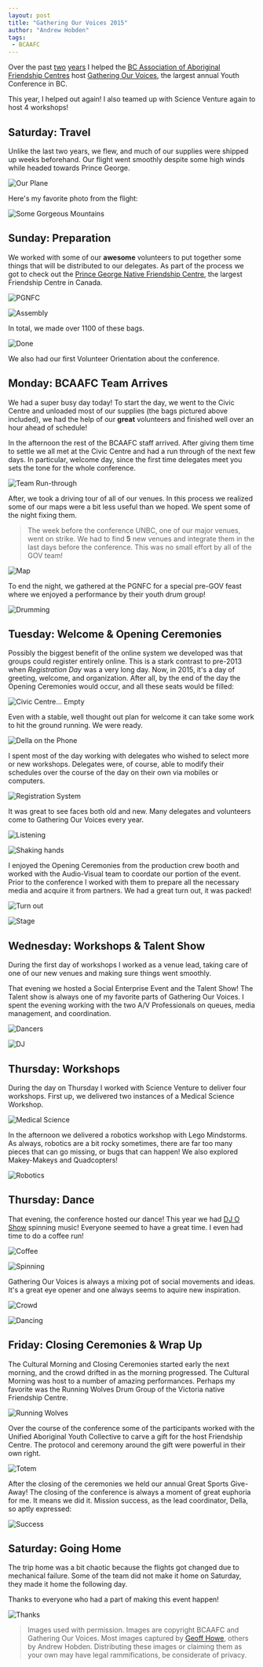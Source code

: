 ```yaml
---
layout: post
title: "Gathering Our Voices 2015"
author: "Andrew Hobden"
tags:
 - BCAAFC
---
```


Over the past [two](http://www.hoverbear.org/2014/03/21/gathering-our-voices-2014/) [years](http://www.hoverbear.org/2013/03/21/gathering-our-voices-2013/) I helped the [BC Association of Aboriginal Friendship Centres](http://bcaafc.com/) host [Gathering Our Voices](http://gatheringourvoices.bcaafc.com/), the largest annual Youth Conference in BC.

This year, I helped out again! I also teamed up with Science Venture again to host 4 workshops!

## Saturday: Travel

Unlike the last two years, we flew, and much of our supplies were shipped up weeks beforehand. Our flight went smoothly despite some high winds while headed towards Prince George.

![Our Plane](/assets/images/2015/03/Plane-jpg.jpg)

Here's my favorite photo from the flight:

![Some Gorgeous Mountains](/assets/images/2015/03/mountains_01.jpg)

## Sunday: Preparation

We worked with some of our **awesome** volunteers to put together some things that will be distributed to our delegates. As part of the process we got to check out the [Prince George Native Friendship Centre](http://www.pgnfc.com/), the largest Friendship Centre in Canada.

![PGNFC](/assets/images/2015/03/pgnfc.jpg)

![Assembly](/assets/images/2015/03/IMG_20150315_093133.jpg)

In total, we made over 1100 of these bags.

![Done](/assets/images/2015/03/bags.jpg)

We also had our first Volunteer Orientation about the conference.

## Monday: BCAAFC Team Arrives

We had a super busy day today! To start the day, we went to the Civic Centre and unloaded most of our supplies (the bags pictured above included), we had the help of our **great** volunteers and finished well over an hour ahead of schedule!

In the afternoon the rest of the BCAAFC staff arrived. After giving them time to settle we all met at the Civic Centre and had a run through of the next few days. In particular, welcome day, since the first time delegates meet you sets the tone for the whole conference.

![Team Run-through](/assets/images/2015/03/IMG_20150316_163653.jpg)

After, we took a driving tour of all of our venues. In this process we realized some of our maps were a bit less useful than we hoped. We spent some of the night fixing them.

> The week before the conference UNBC, one of our major venues, went on strike. We had to find **5** new venues and integrate them in the last days before the conference. This was no small effort by all of the GOV team!

![Map](/assets/images/2015/03/Capture-1.PNG)

To end the night, we gathered at the PGNFC for a special pre-GOV feast where we enjoyed a performance by their youth drum group!

![Drumming](/assets/images/2015/03/IMG_20150316_182526.jpg)

## Tuesday: Welcome & Opening Ceremonies

Possibly the biggest benefit of the online system we developed was that groups could register entirely online. This is a stark contrast to pre-2013 when *Registration Day* was a very long day. Now, in 2015, it's a day of greeting, welcome, and organization. After all, by the end of the day the Opening Ceremonies would occur, and all these seats would be filled:

![Civic Centre... Empty](/assets/images/2015/03/civic-centre.jpg)

Even with a stable, well thought out plan for welcome it can take some work to hit the ground running. We were ready.

![Della on the Phone](/assets/images/2015/03/della.jpg)

I spent most of the day working with delegates who wished to select more or new workshops. Delegates were, of course, able to modify their schedules over the course of the day on their own via mobiles or computers.

![Registration System](/assets/images/2015/03/computer.jpg)

It was great to see faces both old and new. Many delegates and volunteers come to Gathering Our Voices every year.

![Listening](/assets/images/2015/03/listening.jpg)

![Shaking hands](/assets/images/2015/03/hands.jpg)

I enjoyed the Opening Ceremonies from the production crew booth and worked with the Audio-Visual team to coordate our portion of the event. Prior to the conference I worked with them to prepare all the necessary media and acquire it from partners. We had a great turn out, it was packed!

![Turn out](/assets/images/2015/03/turnout.jpg)

![Stage](/assets/images/2015/03/stage-2.jpg)

## Wednesday: Workshops & Talent Show

During the first day of workshops I worked as a venue lead, taking care of one of our new venues and making sure things went smoothly.

That evening we hosted a Social Enterprise Event and the Talent Show! The Talent show is always one of my favorite parts of Gathering Our Voices. I spent the evening working with the two A/V Professionals on queues, media management, and coordination.

![Dancers](/assets/images/2015/03/dancers.jpg)

![DJ](/assets/images/2015/03/dj.jpg)

## Thursday: Workshops

During the day on Thursday I worked with Science Venture to deliver four workshops. First up, we delivered two instances of a Medical Science Workshop.

![Medical Science](/assets/images/2015/03/handup.jpg)

In the afternoon we delivered a robotics workshop with Lego Mindstorms. As always, robotics are a bit rocky sometimes, there are far too many pieces that can go missing, or bugs that can happen! We also explored Makey-Makeys and Quadcopters!

![Robotics](/assets/images/2015/03/makey.jpg)

## Thursday: Dance

That evening, the conference hosted our dance! This year we had [DJ O Show](http://www.djoshow.com/) spinning music! Everyone seemed to have a great time. I even had time to do a coffee run!

![Coffee](/assets/images/2015/03/coffee.jpg)

![Spinning](/assets/images/2015/03/spinning.jpg)

Gathering Our Voices is always a mixing pot of social movements and ideas. It's a great eye opener and one always seems to aquire new inspiration.

![Crowd](/assets/images/2015/03/signs.jpg)

![Dancing](/assets/images/2015/03/dance.jpg)

## Friday: Closing Ceremonies & Wrap Up

The Cultural Morning and Closing Ceremonies started early the next morning, and the crowd drifted in as the morning progressed. The Cultural Morning was host to a number of amazing performances. Perhaps my favorite was the Running Wolves Drum Group of the Victoria native Friendship Centre.

![Running Wolves](/assets/images/2015/03/wolves.jpg)

Over the course of the conference some of the participants worked with the Unified Aboriginal Youth Collective to carve a gift for the host Friendship Centre. The protocol and ceremony around the gift were powerful in their own right.

![Totem](/assets/images/2015/03/totem.jpg)

After the closing of the ceremonies we held our annual Great Sports Give-Away! The closing of the conference is always a moment of great euphoria for me. It means we did it. Mission success, as the lead coordinator, Della, so aptly expressed:

![Success](/assets/images/2015/03/success.jpg)

## Saturday: Going Home

The trip home was a bit chaotic because the flights got changed due to mechanical failure. Some of the team did not make it home on Saturday, they made it home the following day.

Thanks to everyone who had a part of making this event happen!

![Thanks](/assets/images/2015/03/buttons.jpg)

> Images used with permission. Images are copyright BCAAFC and Gathering Our Voices. Most images captured by [Geoff Howe](http://geoffhowe.net/), others by Andrew Hobden. Distributing these images or claiming them as your own may have legal rammifications, be considerate of privacy.
